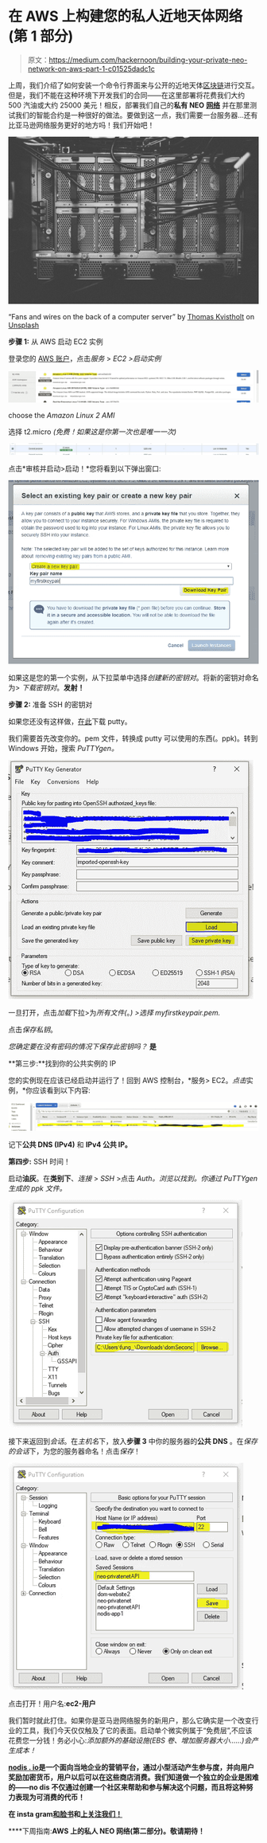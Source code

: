 # 在 AWS 上构建您的私人近地天体网络(第 1 部分)

> 原文：<https://medium.com/hackernoon/building-your-private-neo-network-on-aws-part-1-c01525dadc1c>

上周，我们介绍了如何安装一个命令行界面来与公开的近地天体[区块链](https://hackernoon.com/tagged/blockchain)进行交互。但是，我们不能在这种环境下开发我们的合同——在这里部署将花费我们大约 500 汽油或大约 25000 美元！相反，部署我们自己的**私有 NEO** [**网络**](https://hackernoon.com/tagged/network) 并在那里测试我们的智能合约是一种很好的做法。要做到这一点，我们需要一台服务器…还有比亚马逊网络服务更好的地方吗！我们开始吧！

![](img/2c169b1a6883482f20782b921c40e0b6.png)

“Fans and wires on the back of a computer server” by [Thomas Kvistholt](https://unsplash.com/@freeche?utm_source=medium&utm_medium=referral) on [Unsplash](https://unsplash.com?utm_source=medium&utm_medium=referral)

**步骤 1:** 从 AWS 启动 EC2 实例

登录您的 [AWS 账户](https://aws.amazon.com/premiumsupport/knowledge-center/create-and-activate-aws-account/)，点击*服务* > *EC2 >启动实例*

![](img/5fd4fef89f0821f6430b0a565369b203.png)

choose the *Amazon Linux 2 AMI*

选择 t2.micro *(免费！如果这是你第一次也是唯一一次)*

![](img/3fd20d3f5dbac106effeaca363ac3602.png)

点击*审核并启动>启动！*您将看到以下弹出窗口:

![](img/984dd311941cdfd996f97a01a6e498a6.png)

如果这是您的第一个实例，从下拉菜单中选择*创建新的密钥对*。将新的密钥对命名为> *下载密钥对*。**发射！**

**步骤 2:** 准备 SSH 的密钥对

如果您还没有这样做，[在此](https://www.chiark.greenend.org.uk/~sgtatham/putty/latest.html)下载 putty。

我们需要首先改变你的。pem 文件，转换成 putty 可以使用的东西(。ppk)。转到 Windows 开始，搜索 *PuTTYgen。*

![](img/50a38aacb7013c9a24b9a6c1848e2f6e.png)

一旦打开，点击*加载*下拉>为*所有文件(*。*) >选择 myfirstkeypair.pem.*

点击*保存私钥*。

*您确定要在没有密码的情况下保存此密钥吗？* **是**

**第三步:**找到你的公共实例的 IP

您的实例现在应该已经启动并运行了！回到 AWS 控制台，*服务> EC2。*点击*实例，*你应该看到以下内容:

![](img/8bdb3451340d48ca2535e56e523fd8d1.png)

记下**公共 DNS (IPv4)** 和 **IPv4 公共 IP。**

**第四步:** SSH 时间！

启动**油灰**。在**类别下**、*连接* > *SSH* >点击 *Auth。浏览以找到。你通过 PuTTYgen 生成的 ppk 文件。*

![](img/5de162550ec356ec8bb3c804d980e638.png)

接下来返回到*会话*。在*主机名*下，放入**步骤 3** 中你的服务器的**公共 DNS** 。在*保存的会话*下，为您的服务器命名！点击*保存*！

![](img/8b67ecfe9d16a3c890cb0ea3b1812f8c.png)

点击打开！用户名:**ec2-用户**

我们暂时就此打住。如果你是亚马逊网络服务的新用户，那么它确实是一个改变行业的工具，我们今天仅仅触及了它的表面。启动单个微实例属于“免费层”,不应该花费您一分钱！务必小心:*添加额外的基础设施(EBS 卷、增加服务器大小……)会产生成本！*

[**nodis . io**](https://nodis.io)**是一个面向当地企业的营销平台，通过小型活动产生参与度，并向用户奖励加密货币，用户以后可以在这些商店消费。我们知道做一个独立的企业是困难的——no dis 不仅通过创建一个社区来帮助和参与解决这个问题，而且将这种努力表现为可消费的代币！**

**在 insta gram[和脸书](https://www.instagram.com/nodis.io/)和[上关注我们！](https://www.facebook.com/NodisGetNoticed/)**

****下周指南:**AWS 上的私人 NEO 网络(第二部分)。敬请期待！**